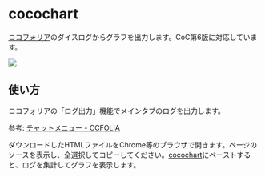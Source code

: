 # cocochart

[ココフォリア](https://ccfolia.com/)のダイスログからグラフを出力します。CoC第6版に対応しています。

![](https://user-images.githubusercontent.com/42172002/134806303-0550a05d-79ab-4529-b5cf-5b139445962a.png)

## 使い方

ココフォリアの「ログ出力」機能でメインタブのログを出力します。

参考: [チャットメニュー - CCFOLIA](https://docs.ccfolia.com/pl-tutorial/room-chat/chat-menu)

ダウンロードしたHTMLファイルをChrome等のブラウザで開きます。ページのソースを表示し、全選択してコピーしてください。[cocochart](https://cocochart.netlify.app/)にペーストすると、ログを集計してグラフを表示します。
